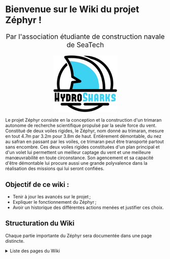 # Bienvenue sur le Wiki du projet Zéphyr !


<div style="text-align: center;">
    <p style="font-size: 16pt;">Par l'association étudiante de construction navale de SeaTech</p>
</div>
<p align="center">
    <img src="LogoHD_HS_2023_Black.png" width=200 title="Profil d'aile des voiles du Zéphyr" alt="Profil ailes Zéphyr">
</p>

Le projet Zéphyr consiste en la conception et la construction d'un trimaran autonome de recherche scientifique propulsé par la seule force du vent. Constitué de deux voiles rigides, le Zéphyr, nom donné au trimaran, mesure en tout 4.7m par 3.2m pour 3.8m de haut. Entièrement démontable, du nez au safran en passant par les voiles, ce trimaran peut être transporté partout sans encombre. Ces deux voiles rigides constituées d'un plan principal et d'un volet lui permettent un meilleur captage du vent et une meilleure manœuvrabilité en toute circonstance. Son agencement et sa capacité d'être démontable lui procure aussi une grande polyvalence dans la réalisation des missions qui lui seront confiées. 

## Objectif de ce wiki : 
* Tenir à jour les avancés sur le projet ;
* Expliquer le fonctionnement du Zéphyr ;
* Avoir un historique des différentes actions menées et justifier ces choix.

## Structuration du Wiki

Chaque partie importante du Zéphyr sera documentée dans une page distincte.

<details>
<summary>Liste des pages du Wiki</summary>

<ul>
  <li><a href="StructureFlottante/README">Page Structure Flottante</a></li>
  <li><a href="VoilesMats/README">Page Voiles et Mâts</a></li>
  <li><a href="ArchitectureSysteme/README">Page Architecture Système</a></li>
</ul>

</details>




